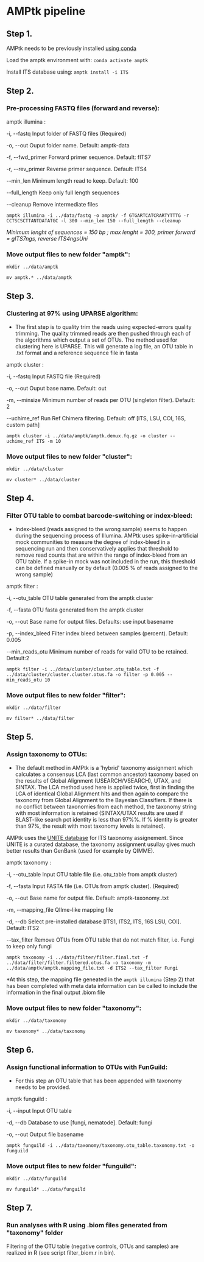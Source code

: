 # AMPtk pipeline


## Step 1. 

AMPtk needs to be previously installed [using conda](https://amptk.readthedocs.io/en/latest/index.html) 

Load the amptk environment with: `conda activate amptk`

Install ITS database using: `amptk install -i ITS`
 

## Step 2. 
### Pre-processing FASTQ files (forward and reverse): 

amptk illumina <arguments>: 

-i, --fastq Input folder of FASTQ files (Required)

-o, --out Ouput folder name. Default: amptk-data

-f, --fwd_primer Forward primer sequence. Default: fITS7

-r, --rev_primer Reverse primer sequence. Default: ITS4

--min_len Minimum length read to keep. Default: 100

--full_length Keep only full length sequences

--cleanup Remove intermediate files

`amptk illumina -i ../data/fastq -o amptk/ -f GTGARTCATCRARTYTTTG -r CCTSCSCTTANTDATATGC -l 300 --min_len 150 --full_length --cleanup`

*Minimum lenght of sequences = 150 bp ; max lenght = 300, primer forward = gITS7ngs, reverse ITS4ngsUni*


### Move output files to new folder "amptk":

`mkdir ../data/amptk`

`mv amptk.* ../data/amptk`


## Step 3. 
### Clustering at 97% using UPARSE algorithm: 

* The first step is to quality trim the reads using expected-errors quality trimming. The quality trimmed reads are then pushed through each of the algorithms which output a set of OTUs. The method used for clustering here is UPARSE. This will generate a log file, an OTU table in .txt format and a reference sequence file in fasta

amptk cluster <arguments>: 

-i, --fastq Input FASTQ file (Required)

-o, --out Ouput base name. Default: out

-m, --minsize Minimum number of reads per OTU (singleton filter). Default: 2

--uchime_ref Run Ref Chimera filtering. Default: off [ITS, LSU, COI, 16S, custom path]

`amptk cluster -i ../data/amptk/amptk.demux.fq.gz -o cluster --uchime_ref ITS -m 10`


### Move output files to new folder "cluster":

`mkdir ../data/cluster`

`mv cluster* ../data/cluster`

## Step 4. 
### Filter OTU table to combat barcode-switching or index-bleed:

* Index-bleed (reads assigned to the wrong sample) seems to happen during the sequencing process of Illumina. AMPtk uses spike-in-artificial mock communities to measure the degree of index-bleed in a sequencing run and then conservatively applies that threshold to remove read counts that are within the range of index-bleed from an OTU table. If a spike-in mock was not included in the run, this threshold can be defined manually or by default (0.005 % of reads assigned to the wrong sample)

amptk filter <arguments>:

-i, --otu_table OTU table generated from the amptk cluster

-f, --fasta OTU fasta generated from the amptk cluster

-o, --out Base name for output files. Defaults: use input basename

-p, --index_bleed Filter index bleed between samples (percent). Default: 0.005

--min_reads_otu Minimum number of reads for valid OTU to be retained. Default:2


`amptk filter -i ../data/cluster/cluster.otu_table.txt -f ../data/cluster/cluster.cluster.otus.fa -o filter -p 0.005 --min_reads_otu 10`


### Move output files to new folder "filter": 

`mkdir ../data/filter`

`mv filter* ../data/filter`



## Step 5.
### Assign taxonomy to OTUs:

* The default method in AMPtk is a 'hybrid' taxonomy assignment which calculates a consensus LCA (last common ancestor) taxonomy based on the results of Global Alignment (USEARCH/VSEARCH), UTAX, and SINTAX. The LCA method used here is applied twice, first in finding the LCA of identical Global Alignment hits and then again to compare the taxonomy from Global Alignment to the Bayesian Classifiers. If there is no conflict between taxonomies from each method, the taxonomy string with most information is retained (SINTAX/UTAX results are used if BLAST-like search pct identity is less than 97%%. If % identity is greater than 97%, the result with most taxonomy levels is retained).

AMPtk uses the [UNITE database](https://unite.ut.ee/) for ITS taxonomy assignement. Since UNITE is a curated database, the taxonomy assignment usullay gives much better results than GenBank (used for example by QIMME).

amptk taxonomy <arguments>:

-i, --otu_table Input OTU table file (i.e. otu_table from amptk cluster)

-f, --fasta Input FASTA file (i.e. OTUs from amptk cluster). (Required)

-o, --out Base name for output file. Default: amptk-taxonomy.<method>.txt
 
-m, --mapping_file QIIme-like mapping file

-d, --db Select pre-installed database [ITS1, ITS2, ITS, 16S LSU, COI]. Default: ITS2

--tax_filter Remove OTUs from OTU table that do not match filter, i.e. Fungi to keep only fungi


`amptk taxonomy -i ../data/filter/filter.final.txt -f ../data/filter/filter.filtered.otus.fa -o taxonomy -m ../data/amptk/amptk.mapping_file.txt -d ITS2 --tax_filter Fungi`

*At this step, the mapping file geneated in the `amptk illumina` (Step 2) that has been completed with meta data information can be called to include the information in the final output .biom file

### Move output files to new folder "taxonomy":

`mkdir ../data/taxonomy`

`mv taxonomy* ../data/taxonomy`

## Step 6. 
### Assign functional information to OTUs with FunGuild:

* For this step an OTU table that has been appended with taxonomy needs to be provided.

amptk funguild <arguments>:

-i, --input Input OTU table

-d, --db Database to use [fungi, nematode]. Default: fungi

-o, --out Output file basename

`amptk funguild -i ../data/taxonomy/taxonomy.otu_table.taxonomy.txt -o funguild`

### Move output files to new folder "funguild":

`mkdir ../data/funguild`

`mv funguild* ../data/funguild`

## Step 7. 
### Run analyses with R using .biom files generated from "taxonomy" folder

Filtering of the OTU table (negative controls, OTUs and samples) are realized in R (see script filter_biom.r in bin).
